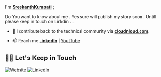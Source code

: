 I'm **[SreekanthKurapati](https://www.linkedin.com/in/sreestack/)** ;  

Do You want to know  about me . Yes sure will publish my story soon . Untill please keep in touch on Linkdin . .

- :newspaper: I contribute back to the technical community via **[cloudnloud.com](https://www.cloudnloud.com/)**.

- :mailbox: Reach me **[LinkedIn](https://www.linkedin.com/in/sreestack/)** | [YoutTube](https://www.youtube.com/c/CloudnLoud?sub_confirmation=1) 


## 🤝🏻 Let's Keep in Touch

<p align="left">
<a href="https://cloudnloud.com/"><img alt="Website" src="https://img.shields.io/badge/Website-cloudnloud.com-blue?style=flat-square&logo=google-chrome"></a>
<a href="https://linkedin.com/in/sreestack"><img alt="LinkedIn" src="https://img.shields.io/badge/LinkedIn-Sreekanthkurapati-blue?style=flat-square&logo=linkedin"></a>






